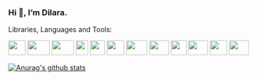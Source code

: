 ###                   Hi 👋, I’m Dilara.



Libraries, Languages and Tools:


<img
src="https://promto.com/wp-content/uploads/2019/08/icon-tableau-1.png" width="35" height="30"
/>
<img
src="https://miro.medium.com/max/805/1*aUSZsGFCMPNYCkQygs4aGQ.jpeg" width="45" height="30"
/>
<img
src="https://seekvectorlogo.com/wp-content/uploads/2018/12/power-bi-vector-logo.png" width="45" height="30"
/>
<img
src="https://upload.wikimedia.org/wikipedia/commons/thumb/2/22/Pandas_mark.svg/langfr-330px-Pandas_mark.svg.png" width="25" height="30"
/>
<img
src="https://numpy.org/images/logos/numpy.svg" width="30" height="30"
/>
<img
src="https://pbs.twimg.com/media/EhGuwXWXgAEERcn.png" width="35" height="30"
/>
<img
src="https://www.firelinescience.com/wp-content/uploads/2019/09/SciPy-Logo.png" width="43" height="30"
/>
<img
src="https://repository-images.githubusercontent.com/33702544/b4400c80-718b-11e9-9f3a-306c07a5f3de" width="40" height="30"
/>
<img
src="https://i.pinimg.com/originals/91/94/c9/9194c978fa63798b2e882e6fda5eb953.png" width="32" height="30"
/>
<img
src="https://brandslogos.com/wp-content/uploads/images/large/microsoft-sql-server-logo-black-and-white.png" width="40" height="30"
/>
<img
src="https://findicons.com/files/icons/2795/office_2013_hd/2000/excel.png" width="35" height="30"
/>
<img
src="https://logodix.com/logo/1185774.png" width="40" height="30"
/>







[![Anurag's github stats](https://github-readme-stats.vercel.app/api?username=dilaraozcerit&theme=white-black)](https://github.com/anuraghazra/github-readme-stats)
 
<!--
**dilaraozcerit/dilaraozcerit** is a ✨ _special_ ✨ repository because its `README.md` (this file) appears on your GitHub profile.

Here are some ideas to get you started:

- 🔭 I’m currently working on ...
- 🌱 I’m currently learning ...
- 👯 I’m looking to collaborate on ...
- 🤔 I’m looking for help with ...
- 💬 Ask me about ...
- 📫 How to reach me: ...
- 😄 Pronouns: ...
- ⚡ Fun fact: ...
-->

